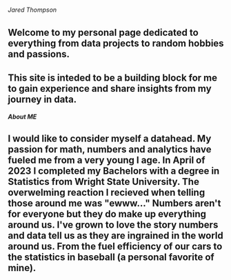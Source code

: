 ###### Jared Thompson

## Welcome to my personal page dedicated to everything from data projects to random hobbies and passions.
## This site is inteded to be a building block for me to gain experience and share insights from my journey in data.

##### About ME

## I would like to consider myself a datahead. My passion for math, numbers and analytics have fueled me from a very young I age. In April of 2023 I completed my Bachelors with a degree in Statistics from Wright State University. The overwelming reaction I recieved when telling those around me was "ewww..." Numbers aren't for everyone but they do make up everything around us. I've grown to love the story numbers and data tell us as they are ingrained in the world around us. From the fuel efficiency of our cars to the statistics in baseball (a personal favorite of mine). 
